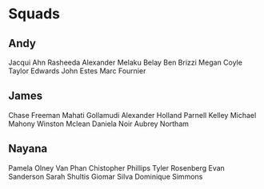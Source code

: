 # Squads

## Andy
Jacqui Ahn
Rasheeda Alexander
Melaku Belay
Ben Brizzi
Megan Coyle
Taylor Edwards
John Estes
Marc Fournier

## James
Chase Freeman
Mahati Gollamudi
Alexander Holland
Parnell Kelley
Michael Mahony
Winston Mclean
Daniela Noir
Aubrey Northam

## Nayana
Pamela Olney
Van Phan
Chistopher Phillips
Tyler Rosenberg
Evan Sanderson
Sarah Shultis
Giomar Silva
Dominique Simmons
